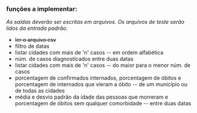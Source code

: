 ### funções a implementar:

_As saídas deverão ser escritas em arquivos._
_Os arquivos de teste serão lidos da entrada padrão._

- ~~ler o arquivo csv~~
- filtro de datas
- listar cidades com mais de 'n' casos -- em ordem alfabética
- núm. de casos diagnosticados entre duas datas
- listar cidades com mais de 'n' casos -- do maior para o menor núm. de casos
- porcentagem de confirmados internados, porcentagem de óbitos e porcentagem de internados que vieram a óbito -- de um município ou de todas as cidades
- média e desvio padrão da idade das pessoas que morreram e porcentagem de óbitos sem qualquer comorbidade -- entre duas datas
